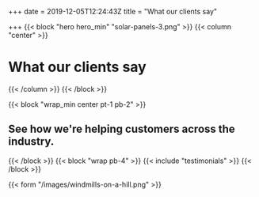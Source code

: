 +++
date = 2019-12-05T12:24:43Z
title = "What our clients say"

+++
{{< block "hero hero_min" "solar-panels-3.png" >}}
{{< column "center" >}}

# What our clients say

{{< /column >}}
{{< /block >}}

{{< block "wrap_min center pt-1 pb-2" >}} 

## See how we're helping customers across the industry.

 {{< /block >}} {{< block "wrap pb-4" >}} {{< include "testimonials" >}} {{< /block >}}

{{< form "/images/windmills-on-a-hill.png" >}}